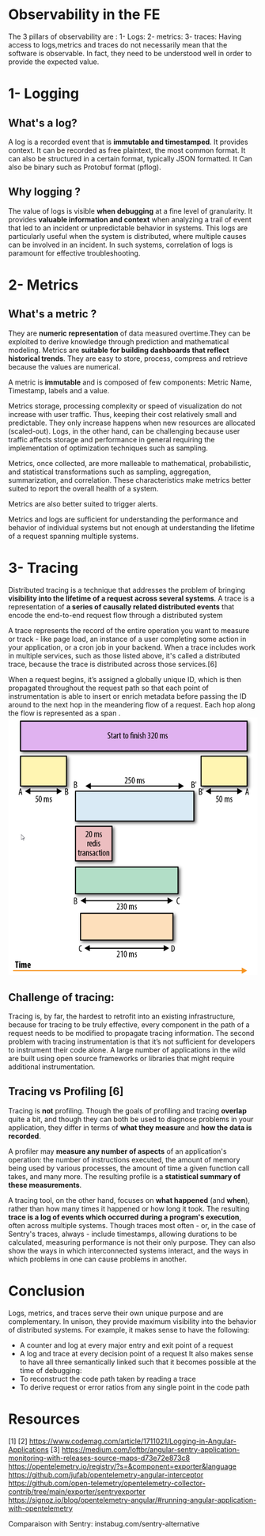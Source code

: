 
# Observability in the FE
The 3 pillars of observability are :
1- Logs:
2- metrics:
3- traces:
Having access to logs,metrics and traces do not necessarily mean that the software is observable. In fact, they need to be understood well in order to provide the expected value.

# 1- Logging
## What's a log?
A log is a recorded event that is **immutable and timestamped**. It provides context. It can be recorded as free plaintext, the most common format. It can also be structured in a certain format, typically JSON formatted. It Can also be binary such as Protobuf format (pflog).
## Why logging ?
The value of logs is visible **when debugging** at a fine level of granularity. It provides **valuable information and context** when analyzing a trail of event that led to an incident or unpredictable behavior in systems. This logs are particularly useful when the system is distributed, where multiple causes can be involved in an incident. In such systems, correlation of logs is paramount for effective troubleshooting.

# 2- Metrics
## What's a metric ?
They are **numeric representation** of data measured overtime.They can be exploited to derive knowledge through prediction and mathematical modeling.
Metrics are **suitable for building dashboards that reflect historical trends**. They are easy to store, process, compress and retrieve because the values are numerical.

A metric is **immutable** and is composed of few components: Metric Name, Timestamp, labels and a value.

Metrics storage, processing complexity or speed of visualization do not increase with user traffic. Thus, keeping their cost relatively small and predictable. They only increase happens when new resources are allocated (scaled-out). Logs, in the other hand, can be challenging because user traffic affects storage and performance in general requiring the implementation of optimization techniques such as sampling.

Metrics, once collected, are more malleable to mathematical, probabilistic, and statistical transformations such as sampling, aggregation, summarization, and correlation. These characteristics make metrics better suited to report the overall health of a system.

Metrics are also better suited to trigger alerts.

Metrics and logs are sufficient for understanding the performance and behavior of individual systems but not enough at understanding the lifetime of a request spanning multiple systems. 

# 3- Tracing
Distributed tracing is a technique that addresses the problem of bringing **visibility into the lifetime of a request across several systems**.
A trace is a representation of **a series of causally related distributed events** that encode the end-to-end request flow through a distributed system

A trace represents the record of the entire operation you want to measure or track - like page load, an instance of a user completing some action in your application, or a cron job in your backend. When a trace includes work in multiple services, such as those listed above, it's called a distributed trace, because the trace is distributed across those services.[6]

When a request begins, it’s assigned a globally unique ID, which is then propagated throughout the request path so that each point of instrumentation is able to insert or enrich metadata before passing the ID around to the next hop in the meandering flow of a request. Each hop along the flow is represented as a span .
![Tracing](../images/observability/observability-tracing-spans.png)
## Challenge of tracing:
Tracing is, by far, the hardest to retrofit into an existing infrastructure, because for tracing to be truly effective, every component in the path of a request needs to be modified to propagate tracing information.
The second problem with tracing instrumentation is that it’s not sufficient for developers to instrument their code alone. A large number of applications in the wild are built using open source frameworks or libraries that might require additional instrumentation.

## Tracing vs Profiling [6]
Tracing is **not** profiling. Though the goals of profiling and tracing **overlap** quite a bit, and though they can both be used to diagnose problems in your application, they differ in terms of **what they measure** and **how the data is recorded**.

A profiler may **measure any number of aspects** of an application's operation: the number of instructions executed, the amount of memory being used by various processes, the amount of time a given function call takes, and many more. The resulting profile is a **statistical summary of these measurements**.

A tracing tool, on the other hand, focuses on **what happened** (and **when**), rather than how many times it happened or how long it took. The resulting **trace is a log of events which occurred during a program's execution**, often across multiple systems. Though traces most often - or, in the case of Sentry's traces, always - include timestamps, allowing durations to be calculated, measuring performance is not their only purpose. They can also show the ways in which interconnected systems interact, and the ways in which problems in one can cause problems in another.

# Conclusion
Logs, metrics, and traces serve their own unique purpose and are complementary. In unison, they provide maximum visibility into the behavior of distributed systems. For example, it makes sense to have the following:

- A counter and log at every major entry and exit point of a request
- A log and trace at every decision point of a request
It also makes sense to have all three semantically linked such that it becomes possible at the time of debugging:
- To reconstruct the code path taken by reading a trace
- To derive request or error ratios from any single point in the code path

# Resources
[1] 
[2] https://www.codemag.com/article/1711021/Logging-in-Angular-Applications
[3] https://medium.com/loftbr/angular-sentry-application-monitoring-with-releases-source-maps-d73e72e873c8
https://opentelemetry.io/registry/?s=&component=exporter&language
https://github.com/jufab/opentelemetry-angular-interceptor
https://github.com/open-telemetry/opentelemetry-collector-contrib/tree/main/exporter/sentryexporter
https://signoz.io/blog/opentelemetry-angular/#running-angular-application-with-opentelemetry


Comparaison with Sentry: instabug.com/sentry-alternative
